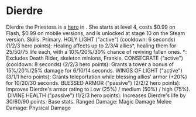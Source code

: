 # Dierdre

Dierdre the Priestess is a [hero](hero) in . She starts at level 4, costs $0.99 on Flash, $0.99 on mobile versions, and is unlocked at stage 10 on the Steam version.
Skills.
Primary.
 HOLY LIGHT ("active") (cooldown: 6 seconds) (1/2/3 hero points):
 Healing affects up to 2/3/4 allies*, healing them for 25/50/75 life each, with a 10%/20%/30% chance of reviving fallen ones.
 *: Excludes Death Rider, skeleton minions, Frankie.
 CONSECRATE ("active") (cooldown: 8 seconds) (2/2/3 hero points):
 Grants a tower a bonus of 15%/20%/25% damage for 6/10/14 seconds.
 WINGS OF LIGHT ("active") (3/1/1 hero points):
 Grants teleportation while blessing allies' armor (+20%) for 10/20/30 seconds.
 BLESSED ARMOR ("passive") (2/2/2 hero points):
 Improves Dierdre's armor rating to Low (25%) / medium (50%) / high (75%).
 DIVINE HEALTH ("passive") (1/2/3 hero points):
 Increases Dierdre's life by 30/60/90 points.
Base stats.
Ranged Damage: Magic Damage
Melee Damage: Physical Damage